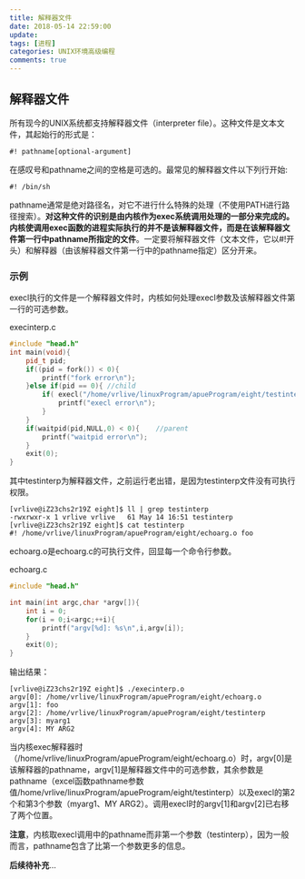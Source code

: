 ```yaml
---
title: 解释器文件
date: 2018-05-14 22:59:00
update: 
tags: [进程]
categories: UNIX环境高级编程
comments: true
---
```


## 解释器文件

所有现今的UNIX系统都支持解释器文件（interpreter file）。这种文件是文本文件，其起始行的形式是：

```shell
#! pathname[optional-argument]
```

在感叹号和pathname之间的空格是可选的。最常见的解释器文件以下列行开始:

```shell
#! /bin/sh
```

pathname通常是绝对路径名，对它不进行什么特殊的处理（不使用PATH进行路径搜索）。**对这种文件的识别是由内核作为exec系统调用处理的一部分来完成的。内核使调用exec函数的进程实际执行的并不是该解释器文件，而是在该解释器文件第一行中pathname所指定的文件**。一定要将解释器文件（文本文件，它以#!开头）和解释器（由该解释器文件第一行中的pathname指定）区分开来。

### 示例

execl执行的文件是一个解释器文件时，内核如何处理execl参数及该解释器文件第一行的可选参数。

execinterp.c 

```C++
#include "head.h"
int main(void){
	pid_t pid;
	if((pid = fork()) < 0){
		printf("fork error\n");
	}else if(pid == 0){	//child
		if( execl("/home/vrlive/linuxProgram/apueProgram/eight/testinterp","testinterp","myarg1","MY ARG2",(char*)0) < 0){
			printf("execl error\n");
		}
	}
	if(waitpid(pid,NULL,0) < 0){    //parent
		printf("waitpid error\n");
	}
	exit(0);
}
```

其中testinterp为解释器文件，之前运行老出错，是因为testinterp文件没有可执行权限。

```shell
[vrlive@iZ23chs2r19Z eight]$ ll | grep testinterp 
-rwxrwxr-x 1 vrlive vrlive   61 May 14 16:51 testinterp
[vrlive@iZ23chs2r19Z eight]$ cat testinterp 
#! /home/vrlive/linuxProgram/apueProgram/eight/echoarg.o foo
```

echoarg.o是echoarg.c的可执行文件，回显每一个命令行参数。

echoarg.c

```C++
#include "head.h"

int main(int argc,char *argv[]){
	int i = 0;
	for(i = 0;i<argc;++i){
		printf("argv[%d]: %s\n",i,argv[i]);
	}
	exit(0);
}
```

输出结果：

```shell
[vrlive@iZ23chs2r19Z eight]$ ./execinterp.o 
argv[0]: /home/vrlive/linuxProgram/apueProgram/eight/echoarg.o
argv[1]: foo
argv[2]: /home/vrlive/linuxProgram/apueProgram/eight/testinterp
argv[3]: myarg1
argv[4]: MY ARG2
```

当内核exec解释器时（/home/vrlive/linuxProgram/apueProgram/eight/echoarg.o）时，argv[0]是该解释器的pathname，argv[1]是解释器文件中的可选参数，其余参数是pathname（excel函数pathname参数值/home/vrlive/linuxProgram/apueProgram/eight/testinterp）以及execl的第2个和第3个参数（myarg1、MY ARG2）。调用execl时的argv[1]和argv[2]已右移了两个位置。

**注意**，内核取execl调用中的pathname而非第一个参数（testinterp），因为一般而言，pathname包含了比第一个参数更多的信息。

**后续待补充**...